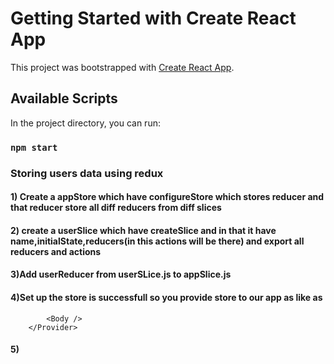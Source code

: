 # Getting Started with Create React App

This project was bootstrapped with [Create React App](https://github.com/facebook/create-react-app).

## Available Scripts

In the project directory, you can run:

### `npm start`

### Storing users data using redux

#### 1) Create a appStore which have configureStore which stores reducer and that reducer store all diff reducers from diff slices

#### 2) create a userSlice which have createSlice and in that it have name,initialState,reducers(in this actions will be there) and export all reducers and actions

#### 3)Add userReducer from userSLice.js to appSlice.js

#### 4)Set up the store is successfull so you provide store to our app as like as <Provider store={appStore}>

            <Body />
        </Provider>

#### 5)
